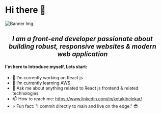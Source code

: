 <h1>Hi there 👋
</h1> 
<img src="https://media.licdn.com/dms/image/v2/D5616AQFCM7RRaPTC6w/profile-displaybackgroundimage-shrink_350_1400/profile-displaybackgroundimage-shrink_350_1400/0/1719349781185?e=1740009600&v=beta&t=gkoWLU1bWa0_omh0CWwLI6BgaHWXhN-t5C24q3rdWCk" alt="Banner Img" />

<h2 align="center"><i> I am a front-end  developer passionate about building robust, responsive websites & modern web application </i></h2>

<h4>I'm here to Introduce myself, Lets start:</h4>


- 🔭 I’m currently working on React js
- 🌱 I’m currently learning AWS 
- 💬 Ask me about anything related to React js frontend & related technologies
- 📫 How to reach me: https://www.linkedin.com/in/ketakibelekar/
- ⚡ Fun fact: "I commit directly to main and live on the edge." 😎








